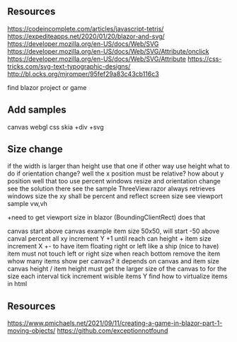 ﻿
## Resources
https://codeincomplete.com/articles/javascript-tetris/
https://expediteapps.net/2020/01/20/blazor-and-svg/
https://developer.mozilla.org/en-US/docs/Web/SVG
https://developer.mozilla.org/en-US/docs/Web/SVG/Attribute/onclick
https://developer.mozilla.org/en-US/docs/Web/SVG/Attribute
https://css-tricks.com/svg-text-typographic-designs/
http://bl.ocks.org/mjromper/95fef29a83c43cb116c3

find blazor project or game


## Add samples
canvas
webgl
css
skia
+div
+svg

## Size change
if the width is larger than height use that one if other way use height
what to do if orientation change?
	well the x position must be relative? how about y position well that too
	use percent
windows resize and orientation change
	see the solution there
	see the sample ThreeView.razor always retrieves windows size
the xy shall be percent and reflect screen size
see viewport sample
	vw,vh

+need to get viewport size in blazor (BoundingClientRect) does that
	
canvas
	start above canvas
		example item size 50x50, will start -50 above canval
	percent all xy
	increment Y +1 until reach can height + item size
	increment X +- to have item floating right or left like a ship (nice to have)
	item must not touch left or right size
	when reach bottom
		remove the item
	whow many items show per canvas?
		it depends on canvas and item size
		canvas height / item height
	must get the larger size of the canvas to for the size
	each interval tick increment wisible items Y 
	find how to virtualize items in html

## Resources
https://www.pmichaels.net/2021/09/11/creating-a-game-in-blazor-part-1-moving-objects/
https://github.com/exceptionnotfound
